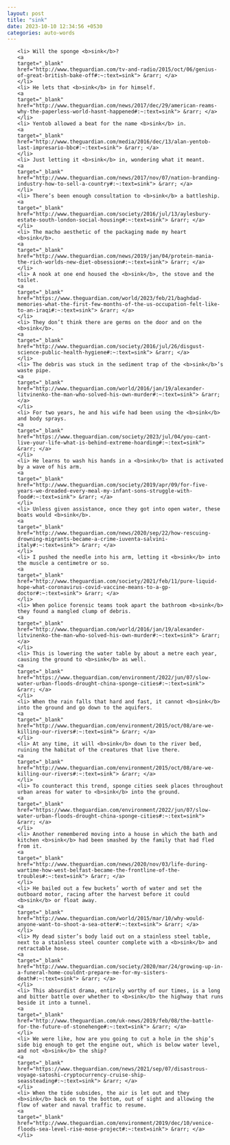 ```yaml
---
layout: post
title: "sink"
date: 2023-10-10 12:34:56 +0530
categories: auto-words
---
```

<ol>

    <li> Will the sponge <b>sink</b>?
    <a 
    target="_blank" 
    href="http://www.theguardian.com/tv-and-radio/2015/oct/06/genius-of-great-british-bake-off#:~:text=sink"> &rarr; </a>
    </li>
    <li> He lets that <b>sink</b> in for himself.
    <a 
    target="_blank" 
    href="http://www.theguardian.com/news/2017/dec/29/american-reams-why-the-paperless-world-hasnt-happened#:~:text=sink"> &rarr; </a>
    </li>
    <li> Yentob allowed a beat for the name <b>sink</b> in.
    <a 
    target="_blank" 
    href="http://www.theguardian.com/media/2016/dec/13/alan-yentob-last-impresario-bbc#:~:text=sink"> &rarr; </a>
    </li>
    <li> Just letting it <b>sink</b> in, wondering what it meant.
    <a 
    target="_blank" 
    href="http://www.theguardian.com/news/2017/nov/07/nation-branding-industry-how-to-sell-a-country#:~:text=sink"> &rarr; </a>
    </li>
    <li> There’s been enough consultation to <b>sink</b> a battleship.
    <a 
    target="_blank" 
    href="http://www.theguardian.com/society/2016/jul/13/aylesbury-estate-south-london-social-housing#:~:text=sink"> &rarr; </a>
    </li>
    <li> The macho aesthetic of the packaging made my heart <b>sink</b>.
    <a 
    target="_blank" 
    href="http://www.theguardian.com/news/2019/jan/04/protein-mania-the-rich-worlds-new-diet-obsession#:~:text=sink"> &rarr; </a>
    </li>
    <li> A nook at one end housed the <b>sink</b>, the stove and the toilet.
    <a 
    target="_blank" 
    href="https://www.theguardian.com/world/2023/feb/21/baghdad-memories-what-the-first-few-months-of-the-us-occupation-felt-like-to-an-iraqi#:~:text=sink"> &rarr; </a>
    </li>
    <li> They don’t think there are germs on the door and on the <b>sink</b>.
    <a 
    target="_blank" 
    href="http://www.theguardian.com/society/2016/jul/26/disgust-science-public-health-hygiene#:~:text=sink"> &rarr; </a>
    </li>
    <li> The debris was stuck in the sediment trap of the <b>sink</b>’s waste pipe.
    <a 
    target="_blank" 
    href="http://www.theguardian.com/world/2016/jan/19/alexander-litvinenko-the-man-who-solved-his-own-murder#:~:text=sink"> &rarr; </a>
    </li>
    <li> For two years, he and his wife had been using the <b>sink</b> and body sprays.
    <a 
    target="_blank" 
    href="https://www.theguardian.com/society/2023/jul/04/you-cant-live-your-life-what-is-behind-extreme-hoarding#:~:text=sink"> &rarr; </a>
    </li>
    <li> He learns to wash his hands in a <b>sink</b> that is activated by a wave of his arm.
    <a 
    target="_blank" 
    href="http://www.theguardian.com/society/2019/apr/09/for-five-years-we-dreaded-every-meal-my-infant-sons-struggle-with-food#:~:text=sink"> &rarr; </a>
    </li>
    <li> Unless given assistance, once they got into open water, these boats would <b>sink</b>.
    <a 
    target="_blank" 
    href="http://www.theguardian.com/news/2020/sep/22/how-rescuing-drowning-migrants-became-a-crime-iuventa-salvini-italy#:~:text=sink"> &rarr; </a>
    </li>
    <li> I pushed the needle into his arm, letting it <b>sink</b> into the muscle a centimetre or so.
    <a 
    target="_blank" 
    href="http://www.theguardian.com/society/2021/feb/11/pure-liquid-hope-what-coronavirus-covid-vaccine-means-to-a-gp-doctor#:~:text=sink"> &rarr; </a>
    </li>
    <li> When police forensic teams took apart the bathroom <b>sink</b> they found a mangled clump of debris.
    <a 
    target="_blank" 
    href="http://www.theguardian.com/world/2016/jan/19/alexander-litvinenko-the-man-who-solved-his-own-murder#:~:text=sink"> &rarr; </a>
    </li>
    <li> This is lowering the water table by about a metre each year, causing the ground to <b>sink</b> as well.
    <a 
    target="_blank" 
    href="https://www.theguardian.com/environment/2022/jun/07/slow-water-urban-floods-drought-china-sponge-cities#:~:text=sink"> &rarr; </a>
    </li>
    <li> When the rain falls that hard and fast, it cannot <b>sink</b> into the ground and go down to the aquifers.
    <a 
    target="_blank" 
    href="http://www.theguardian.com/environment/2015/oct/08/are-we-killing-our-rivers#:~:text=sink"> &rarr; </a>
    </li>
    <li> At any time, it will <b>sink</b> down to the river bed, ruining the habitat of the creatures that live there.
    <a 
    target="_blank" 
    href="http://www.theguardian.com/environment/2015/oct/08/are-we-killing-our-rivers#:~:text=sink"> &rarr; </a>
    </li>
    <li> To counteract this trend, sponge cities seek places throughout urban areas for water to <b>sink</b> into the ground.
    <a 
    target="_blank" 
    href="https://www.theguardian.com/environment/2022/jun/07/slow-water-urban-floods-drought-china-sponge-cities#:~:text=sink"> &rarr; </a>
    </li>
    <li> Another remembered moving into a house in which the bath and kitchen <b>sink</b> had been smashed by the family that had fled from it.
    <a 
    target="_blank" 
    href="http://www.theguardian.com/news/2020/nov/03/life-during-wartime-how-west-belfast-became-the-frontline-of-the-troubles#:~:text=sink"> &rarr; </a>
    </li>
    <li> He bailed out a few buckets’ worth of water and set the outboard motor, racing after the harvest before it could <b>sink</b> or float away.
    <a 
    target="_blank" 
    href="http://www.theguardian.com/world/2015/mar/10/why-would-anyone-want-to-shoot-a-sea-otter#:~:text=sink"> &rarr; </a>
    </li>
    <li> My dead sister’s body laid out on a stainless steel table, next to a stainless steel counter complete with a <b>sink</b> and retractable hose.
    <a 
    target="_blank" 
    href="http://www.theguardian.com/society/2020/mar/24/growing-up-in-a-funeral-home-couldnt-prepare-me-for-my-sisters-death#:~:text=sink"> &rarr; </a>
    </li>
    <li> This absurdist drama, entirely worthy of our times, is a long and bitter battle over whether to <b>sink</b> the highway that runs beside it into a tunnel.
    <a 
    target="_blank" 
    href="http://www.theguardian.com/uk-news/2019/feb/08/the-battle-for-the-future-of-stonehenge#:~:text=sink"> &rarr; </a>
    </li>
    <li> We were like, how are you going to cut a hole in the ship’s side big enough to get the engine out, which is below water level, and not <b>sink</b> the ship?
    <a 
    target="_blank" 
    href="https://www.theguardian.com/news/2021/sep/07/disastrous-voyage-satoshi-cryptocurrency-cruise-ship-seassteading#:~:text=sink"> &rarr; </a>
    </li>
    <li> When the tide subsides, the air is let out and they <b>sink</b> back on to the bottom, out of sight and allowing the flow of water and naval traffic to resume.
    <a 
    target="_blank" 
    href="http://www.theguardian.com/environment/2019/dec/10/venice-floods-sea-level-rise-mose-project#:~:text=sink"> &rarr; </a>
    </li>